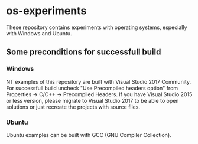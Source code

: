 # os-experiments
These repository contains experiments with operating systems, especially with Windows and Ubuntu.

## Some preconditions for successfull build

### Windows
NT examples of this repository are built with Visual Studio 2017 Community.
For successfull build uncheck "Use Precompiled headers option" from Properties -> C/C++ -> Precompiled Headers.
If you have Visual Studio 2015 or less version, please migrate to Visual Studio 2017 to be able to open solutions or just recreate the projects with source files. 

### Ubuntu
Ubuntu examples can be built with GCC (GNU Compiler Collection).
